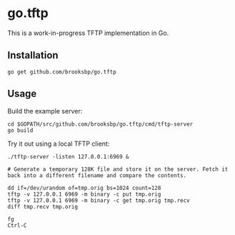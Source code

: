 # go.tftp

This is a work-in-progress TFTP implementation in Go.

## Installation

```
go get github.com/brooksbp/go.tftp
```

## Usage

Build the example server:

```
cd $GOPATH/src/github.com/brooksbp/go.tftp/cmd/tftp-server
go build
```

Try it out using a local TFTP client:

```
./tftp-server -listen 127.0.0.1:6969 &

# Generate a temporary 128K file and store it on the server. Fetch it back into a different filename and compare the contents.

dd if=/dev/urandom of=tmp.orig bs=1024 count=128
tftp -v 127.0.0.1 6969 -m binary -c put tmp.orig
tftp -v 127.0.0.1 6969 -m binary -c get tmp.orig tmp.recv
diff tmp.recv tmp.orig

fg
Ctrl-C
```
